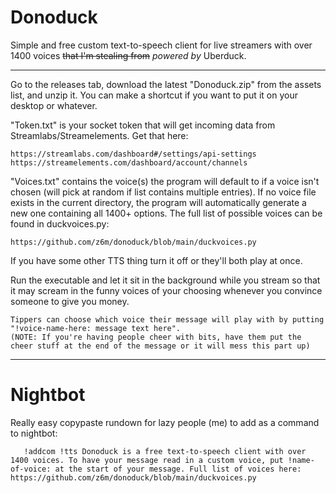 # Donoduck
Simple and free custom text-to-speech client for live streamers with over 1400 voices ~~that I'm stealing from~~ <em>powered by</em> Uberduck.


-----------------------------


Go to the releases tab, download the latest "Donoduck.zip" from the assets list, and unzip it. You can make a shortcut if you want to put it on your desktop or whatever.


"Token.txt" is your socket token that will get incoming data from Streamlabs/Streamelements. Get that here:

    https://streamlabs.com/dashboard#/settings/api-settings
    https://streamelements.com/dashboard/account/channels
    

"Voices.txt" contains the voice(s) the program will default to if a voice isn't chosen (will pick at random if list contains multiple entries). If no voice file exists in the current directory, the program will automatically generate a new one containing all 1400+ options. The full list of possible voices can be found in duckvoices.py:

    https://github.com/z6m/donoduck/blob/main/duckvoices.py

If you have some other TTS thing turn it off or they'll both play at once.


Run the executable and let it sit in the background while you stream so that it may scream in the funny voices of your choosing whenever you convince someone to give you money. 

    Tippers can choose which voice their message will play with by putting "!voice-name-here: message text here". 
    (NOTE: If you're having people cheer with bits, have them put the cheer stuff at the end of the message or it will mess this part up)

-----------------------------

# Nightbot 
Really easy copypaste rundown for lazy people (me) to add as a command to nightbot:

       !addcom !tts Donoduck is a free text-to-speech client with over 1400 voices. To have your message read in a custom voice, put !name-of-voice: at the start of your message. Full list of voices here: https://github.com/z6m/donoduck/blob/main/duckvoices.py
